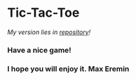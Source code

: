 # Tic-Tac-Toe

*My version lies in [repository](https://github.com/ermaxnet/threehouse-project-4)!*

### Have a nice game!

### I hope you will enjoy it. Max Eremin
